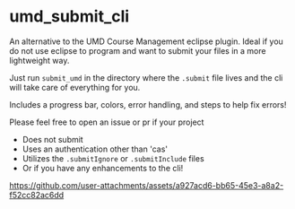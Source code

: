 # umd_submit_cli
An alternative to the UMD Course Management eclipse plugin. Ideal if you do not use eclipse to program and want to submit your files in a more lightweight way.

Just run `submit_umd` in the directory where the `.submit` file lives and the cli will take care of everything for you.

Includes a progress bar, colors, error handling, and steps to help fix errors!

Please feel free to open an issue or pr if your project 
- Does not submit
- Uses an authentication other than 'cas'
- Utilizes the `.submitIgnore` or `.submitInclude` files
- Or if you have any enhancements to the cli!

https://github.com/user-attachments/assets/a927acd6-bb65-45e3-a8a2-f52cc82ac6dd

